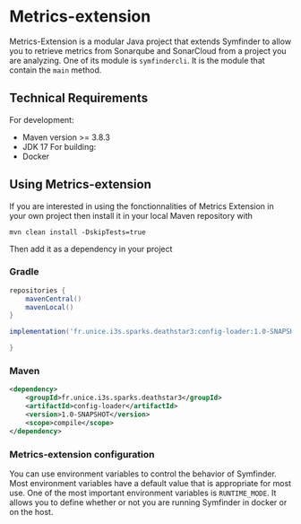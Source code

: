 # Metrics-extension

Metrics-Extension is a modular Java project that extends Symfinder to allow you to retrieve metrics from Sonarqube and SonarCloud 
from a project you are analyzing. One of its module is `symfindercli`. It is the module that contain the `main` method.


## Technical Requirements
For development:
- Maven  version >= 3.8.3
- JDK 17
For building:
- Docker
## Using Metrics-extension
If you are interested in using the fonctionnalities of Metrics Extension in your own project then install it in your
local Maven repository with
```shell
mvn clean install -DskipTests=true
```
Then add it as a dependency in your project
### Gradle
```groovy
repositories {
    mavenCentral()
    mavenLocal()
}

implementation('fr.unice.i3s.sparks.deathstar3:config-loader:1.0-SNAPSHOT'){

}
```
### Maven
```xml
<dependency>
    <groupId>fr.unice.i3s.sparks.deathstar3</groupId>
    <artifactId>config-loader</artifactId>
    <version>1.0-SNAPSHOT</version>
    <scope>compile</scope>
</dependency>
```
### Metrics-extension configuration
You can use environment variables to control the behavior of Symfinder. Most environment variables
have a default value that is appropriate for most use. One of the most important environment variables is
`RUNTIME_MODE`. It allows you to define whether or not you are running Symfinder in docker or on the host.